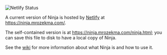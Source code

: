 ![Netlify Status](https://api.netlify.com/api/v1/badges/8e7181f0-d205-4495-880c-dd469f1879fa/deploy-status)

A current version of Ninja is hosted by [Netlify](https://www.netlify.com/) at https://ninja.mrozekma.com/.

The self-contained version is at https://ninja.mrozekma.com/ninja.html; you can save this file to disk to have a local copy of Ninja.

See the [wiki](https://github.com/mrozekma/ninja/wiki) for more information about what Ninja is and how to use it.
